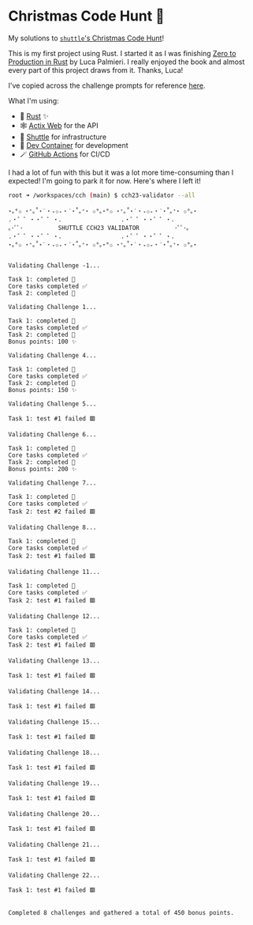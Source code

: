 # Christmas Code Hunt 🎄

My solutions to [`shuttle`'s Christmas Code Hunt](https://www.shuttle.rs/cch)!

This is my first project using Rust. I started it as I was finishing [Zero to Production in Rust](https://zero2prod.com) by Luca Palmieri. I really enjoyed the book and almost every part of this project draws from it. Thanks, Luca!

I've copied across the challenge prompts for reference [here](docs/challenges).

What I'm using:

- 🦀 [Rust](https://www.rust-lang.org) ✨
- 🕸️ [Actix Web](https://actix.rs) for the API
- 🚀 [Shuttle](https://www.shuttle.rs) for infrastructure
- 🐳 [Dev Container](https://containers.dev) for development
- 🪄 [GitHub Actions](https://github.com/features/actions) for CI/CD

I had a lot of fun with this but it was a lot more time-consuming than I expected! I'm going to park it for now. Here's where I left it!

```bash
root ➜ /workspaces/cch (main) $ cch23-validator --all
```

```plaintext
⋆｡°✩ ⋆⁺｡˚⋆˙‧₊✩₊‧˙⋆˚｡⁺⋆ ✩°｡⋆°✩ ⋆⁺｡˚⋆˙‧₊✩₊‧˙⋆˚｡⁺⋆ ✩°｡⋆
.・゜゜・・゜゜・．                .・゜゜・・゜゜・．
｡･ﾟﾟ･          SHUTTLE CCH23 VALIDATOR          ･ﾟﾟ･｡
.・゜゜・・゜゜・．                .・゜゜・・゜゜・．
⋆｡°✩ ⋆⁺｡˚⋆˙‧₊✩₊‧˙⋆˚｡⁺⋆ ✩°｡⋆°✩ ⋆⁺｡˚⋆˙‧₊✩₊‧˙⋆˚｡⁺⋆ ✩°｡⋆


Validating Challenge -1...

Task 1: completed 🎉
Core tasks completed ✅
Task 2: completed 🎉

Validating Challenge 1...

Task 1: completed 🎉
Core tasks completed ✅
Task 2: completed 🎉
Bonus points: 100 ✨

Validating Challenge 4...

Task 1: completed 🎉
Core tasks completed ✅
Task 2: completed 🎉
Bonus points: 150 ✨

Validating Challenge 5...

Task 1: test #1 failed 🟥

Validating Challenge 6...

Task 1: completed 🎉
Core tasks completed ✅
Task 2: completed 🎉
Bonus points: 200 ✨

Validating Challenge 7...

Task 1: completed 🎉
Core tasks completed ✅
Task 2: test #2 failed 🟥

Validating Challenge 8...

Task 1: completed 🎉
Core tasks completed ✅
Task 2: test #1 failed 🟥

Validating Challenge 11...

Task 1: completed 🎉
Core tasks completed ✅
Task 2: test #1 failed 🟥

Validating Challenge 12...

Task 1: completed 🎉
Core tasks completed ✅
Task 2: test #1 failed 🟥

Validating Challenge 13...

Task 1: test #1 failed 🟥

Validating Challenge 14...

Task 1: test #1 failed 🟥

Validating Challenge 15...

Task 1: test #1 failed 🟥

Validating Challenge 18...

Task 1: test #1 failed 🟥

Validating Challenge 19...

Task 1: test #1 failed 🟥

Validating Challenge 20...

Task 1: test #1 failed 🟥

Validating Challenge 21...

Task 1: test #1 failed 🟥

Validating Challenge 22...

Task 1: test #1 failed 🟥


Completed 8 challenges and gathered a total of 450 bonus points.
```
